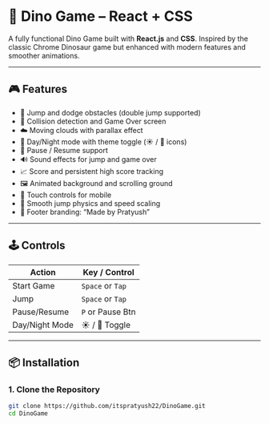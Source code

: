 # 🦖 Dino Game – React + CSS

A fully functional Dino Game built with **React.js** and **CSS**. Inspired by the classic Chrome Dinosaur game but enhanced with modern features and smoother animations.

---

## 🎮 Features

- 🦖 Jump and dodge obstacles (double jump supported)
- 🎯 Collision detection and Game Over screen
- ☁️ Moving clouds with parallax effect
- 🌄 Day/Night mode with theme toggle (☀️ / 🌙 icons)
- 🛑 Pause / Resume support
- 🔊 Sound effects for jump and game over
- 📈 Score and persistent high score tracking
- 🖼️ Animated background and scrolling ground
- 👣 Touch controls for mobile
- 🧠 Smooth jump physics and speed scaling
- 👤 Footer branding: “Made by Pratyush”

---

## 🕹️ Controls

| Action         | Key / Control     |
|----------------|-------------------|
| Start Game     | `Space` or `Tap`  |
| Jump           | `Space` or `Tap`  |
| Pause/Resume   | `P` or Pause Btn  |
| Day/Night Mode | ☀️ / 🌙 Toggle     |

---

## 📦 Installation

### 1. Clone the Repository

```bash
git clone https://github.com/itspratyush22/DinoGame.git
cd DinoGame
